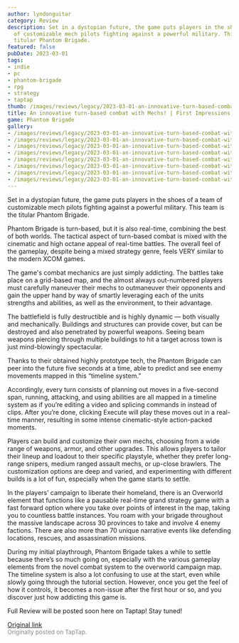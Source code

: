 ```yaml
---
author: lyndonguitar
category: Review
description: Set in a dystopian future, the game puts players in the shoes of a team
  of customizable mech pilots fighting against a powerful military. This team is the
  titular Phantom Brigade.
featured: false
pubDate: 2023-03-01
tags:
- indie
- pc
- phantom-brigade
- rpg
- strategy
- taptap
thumb: /images/reviews/legacy/2023-03-01-an-innovative-turn-based-combat-with-mechs--first-impressions---phantom-brigade-0.avif
title: An innovative turn-based combat with Mechs! | First Impressions - Phantom Brigade
game: Phantom Brigade
gallery:
- /images/reviews/legacy/2023-03-01-an-innovative-turn-based-combat-with-mechs--first-impressions---phantom-brigade-0.avif
- /images/reviews/legacy/2023-03-01-an-innovative-turn-based-combat-with-mechs--first-impressions---phantom-brigade-1.avif
- /images/reviews/legacy/2023-03-01-an-innovative-turn-based-combat-with-mechs--first-impressions---phantom-brigade-2.avif
- /images/reviews/legacy/2023-03-01-an-innovative-turn-based-combat-with-mechs--first-impressions---phantom-brigade-3.avif
- /images/reviews/legacy/2023-03-01-an-innovative-turn-based-combat-with-mechs--first-impressions---phantom-brigade-4.avif
- /images/reviews/legacy/2023-03-01-an-innovative-turn-based-combat-with-mechs--first-impressions---phantom-brigade-5.avif
- /images/reviews/legacy/2023-03-01-an-innovative-turn-based-combat-with-mechs--first-impressions---phantom-brigade-6.avif
- /images/reviews/legacy/2023-03-01-an-innovative-turn-based-combat-with-mechs--first-impressions---phantom-brigade-7.avif
---
```

Set in a dystopian future, the game puts players in the shoes of a team of customizable mech pilots fighting against a powerful military. This team is the titular Phantom Brigade.

Phantom Brigade is turn-based, but it is also real-time, combining the best of both worlds. The tactical aspect of turn-based combat is mixed with the cinematic and high octane appeal of real-time battles. The overall feel of the gameplay, despite being a mixed strategy genre, feels VERY similar to the modern XCOM games.

The game's combat mechanics are just simply addicting. The battles take place on a grid-based map, and the almost always out-numbered players must carefully maneuver their mechs to outmaneuver their opponents and gain the upper hand by way of smartly leveraging each of the units strengths and abilities, as well as the environment, to their advantage.

The battlefield is fully destructible and is highly dynamic — both visually and mechanically. Buildings and structures can provide cover, but can be destroyed and also penetrated by powerful weapons. Seeing beam weapons piercing through multiple buildings to hit a target across town is just mind-blowingly spectacular.

Thanks to their obtained highly prototype tech, the Phantom Brigade can peer into the future five seconds at a time, able to predict and see enemy movements mapped in this “timeline system.”

Accordingly, every turn consists of planning out moves in a five-second span, running, attacking, and using abilities are all mapped in a timeline system as if you’re editing a video and splicing commands in instead of clips. After you’re done, clicking Execute will play these moves out in a real-time manner, resulting in some intense cinematic-style action-packed moments.

Players can build and customize their own mechs, choosing from a wide range of weapons, armor, and other upgrades. This allows players to tailor their lineup and loadout to their specific playstyle, whether they prefer long-range snipers, medium ranged assault mechs, or up-close brawlers. The customization options are deep and varied, and experimenting with different builds is a lot of fun, especially when the game starts to settle.

In the players’ campaign to liberate their homeland, there is an Overworld element that functions like a pausable real-time grand strategy game with a fast forward option where you take over points of interest in the map, taking you to countless battle instances. You roam with your brigade throughout the massive landscape across 30 provinces to take and involve 4 enemy factions. There are also more than 70 unique narrative events like defending locations, rescues, and assassination missions.

During my initial playthrough, Phantom Brigade takes a while to settle because there’s so much going on, especially with the various gameplay elements from the novel combat system to the overworld campaign map. The timeline system is also a lot confusing to use at the start, even while slowly going through the tutorial section. However, once you get the feel of how it controls, it becomes a non-issue after the first hour or so, and you discover just how addicting this game is.

Full Review will be posted soon here on Taptap! Stay tuned!

[Original link](https://www.taptap.io/post/4675283)<br><span style="font-size: 0.95em; color: #888;">Originally posted on TapTap.</span>